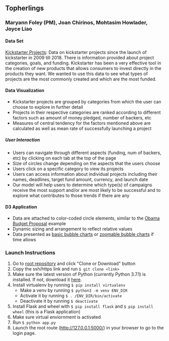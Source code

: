 ## Topherlings
### Maryann Foley (PM), Joan Chirinos, Mohtasim Howlader, Joyce Liao

#### Data Set
[Kickstarter Projects](https://www.kaggle.com/kemical/kickstarter-projects?fbclid=IwAR0sQs_2IuO4t7lyr1MAzcyX0GSQym-lK5mL14QNL-RFD3EXtOL8Bq1rfjQ): 
Data on kickstarter projects since the launch of kickstarter in 2009 till 2018. There is information provided about project categories, goals, and funding. Kickstarter has been a very effective tool in the creation of new products that allows consumers to invest directly in the products they want.  We wanted to use this data to see what types of projects are the most commonly created and which are the most funded.
#### Data Visualization
* Kickstarter projects are grouped by categories from which the user can choose to explore in further detail
* Projects in their respective categories are ranked according to different factors such as amount of money pledged, number of backers, etc
* Measures of central tendency for the factors mentioned above are calculated as well as mean rate of successfully launching a project
##### User Interaction
* Users can navigate through different aspects (funding, num of backers, etc) by clicking on each tab at the top of the page
* Size of circles change depending on the aspects that the users choose
* Users click on a specific category to view its projects
* Users can access information about individual projects including their names, deadlines, target fund amount, currency, and launch date 
* Our model will help users to determine which type(s) of campaigns receive the most support and/or are most likely to be successful and to explore what contributes to those trends if there are any

#### D3 Application
* Data are attached to color-coded circle elements, similar to the [Obama Budget Proposal](https://archive.nytimes.com/www.nytimes.com/interactive/2012/02/13/us/politics/2013-budget-proposal-graphic.html?fbclid=IwAR1Xz3EraH55cscQreC9mkNw3XD3VDGyAjF-7q5Yju2DwEgy1S7_SLkOpsA) example
* Dynamic sizing and arrangement to reflect relative values
* Data presented as [basic bubble charts](https://observablehq.com/@d3/bubble-chart) or [zoomable bubble charts](https://observablehq.com/@d3/zoomable-circle-packing) if time allows

### Launch Instructions
1. Go to [root repository](https://github.com/MaryannFoley/topherlings) and click "Clone or Download" button
2. Copy the ssh/https link and run `$ git clone <link>`
3. Make sure the latest version of Python (currently Python 3.7.1) is installed. If not, download it [here](https://www.python.org/downloads/).
4. Install virtualenv by running `$ pip install virtualenv`
   * Make a venv by running `$ python3 -m venv ENV_DIR`
   * Activate it by running `$ . /ENV_DIR/bin/activate`
   * Deactivate it by running `$ deactivate`
5. Install Flask and wheel with `$ pip install flask` and `$ pip install wheel` (this is a Flask application)
6. Make sure virtual enviornment is activated
7. Run `$ python app.py`
8. Launch the root route (http://127.0.0.1:5000/) in your browser to go to the login page.
